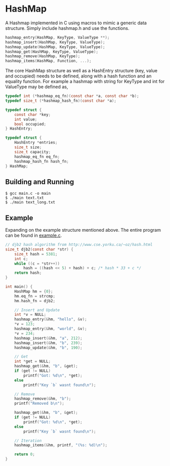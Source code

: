 # HashMap

A Hashmap implemented in C using macros to mimic a generic data structure. Simply include hashmap.h and use the functions.

```c
hashmap_entry(HashMap, KeyType, ValueType **);
hashmap_insert(HashMap, KeyType, ValueType);
hashmap_update(HashMap, KeyType, ValueType);
hashmap_get(HashMap, KeyType, ValueType);
hashmap_remove(HashMap, KeyType);
hashmap_items(HashMap, Function, ...);
```

The core HashMap structure as well as a HashEntry structure (key, value and occupied) needs to be defined, along with a hash function and an equality function.
For example a hashmap with string for KeyType and int for ValueType may be defined as, 

```c
typedef int (*hashmap_eq_fn)(const char *a, const char *b);
typedef size_t (*hashmap_hash_fn)(const char *a);

typedef struct {
    const char *key;
    int value;
    bool occupied;
} HashEntry;

typedef struct {
    HashEntry *entries;
    size_t size;
    size_t capacity;
    hashmap_eq_fn eq_fn;
    hashmap_hash_fn hash_fn;
} HashMap;
```


## Building and Running

```console
$ gcc main.c -o main
$ ./main text.txt
$ ./main text_long.txt
```

## Example

Expanding on the example structure mentioned above. The entire program can be found in [example.c](https://github.com/screaminglineage/HashMap/blob/main/example.c).

```c
// djb2 hash algorithm from http://www.cse.yorku.ca/~oz/hash.html
size_t djb2(const char *str) {
    size_t hash = 5381;
    int c;
    while ((c = *str++))
        hash = ((hash << 5) + hash) + c; /* hash * 33 + c */
    return hash;
}

int main() {
    HashMap hm = {0};
    hm.eq_fn = strcmp;
    hm.hash_fn = djb2;

    // Insert and Update
    int *v = NULL;
    hashmap_entry(&hm, "hello", &v);
    *v = 123;
    hashmap_entry(&hm, "world", &v);
    *v = 234;
    hashmap_insert(&hm, "a", 212);
    hashmap_insert(&hm, "b", 239);
    hashmap_update(&hm, "b", 190);

    // Get
    int *get = NULL;
    hashmap_get(&hm, "b", &get);
    if (get != NULL) 
        printf("Got: %d\n", *get);
    else
        printf("Key `b` wasnt found\n");

    // Remove
    hashmap_remove(&hm, "b");
    printf("Removed b\n");

    hashmap_get(&hm, "b", &get);
    if (get != NULL)
        printf("Got: %d\n", *get);
    else
        printf("Key `b` wasnt found\n");

    // Iteration
    hashmap_items(&hm, printf, "(%s: %d)\n");

    return 0;
}
```


